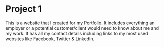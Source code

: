 # Project 1
This is a website that I created for my Portfolio. It includes everything an employer or a potential customer/client would need to know about me and my work.
It has all my contact details including links to my most used websites like Facebook, Twitter & LinkedIn.

 
